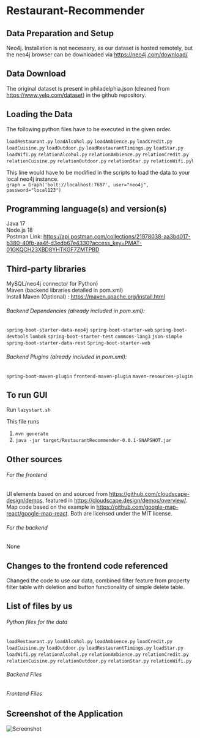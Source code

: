# Restaurant-Recommender

## Data Preparation and Setup 
Neo4j. Installation is not necessary, as our dataset is hosted remotely, but the neo4j browser can be downloaded via https://neo4j.com/download/

## Data Download
The original dataset is present in philadelphia.json (cleaned from https://www.yelp.com/dataset) in the github repository.

## Loading the Data
The following python files have to be executed in the given order.

```loadRestaurant.py```
```loadAlcohol.py```
```loadAmbience.py```
```loadCredit.py```
```loadCuisine.py```
```loadOutdoor.py```
```loadRestaurantTimings.py```
```loadStar.py```
```loadWifi.py```
```relationAlcohol.py```
```relationAmbience.py```
```relationCredit.py```
```relationCuisine.py```
```relationOutdoor.py```
```relationStar.py```
```relationWifi.py```\

This line would have to be modified in the scripts to load the data to your local neo4j instance.\
```graph = Graph('bolt://localhost:7687', user="neo4j", password="local123")```

## Programming language(s) and version(s) 
Java 17\
Node.js 18\
Postman Link:
https://api.postman.com/collections/21978038-aa3bd017-b380-40fb-aa4f-d3edb67e4330?access_key=PMAT-01GKQCH23XBD8YHTKGF7ZMTPBD


## Third-party libraries
MySQL/neo4j connector for Python)\
Maven (backend libraries detailed in pom.xml)\
Install Maven (Optional) : https://maven.apache.org/install.html

###### Backend Dependencies (already included in pom.xml):
```spring-boot-starter-data-neo4j```
```spring-boot-starter-web```
```spring-boot-devtools```
```lombok```
```spring-boot-starter-test```
```commons-lang3```
```json-simple```
```spring-boot-starter-data-rest```
```Spring-boot-starter-web```

###### Backend Plugins (already included in pom.xml):
```spring-boot-maven-plugin```
```frontend-maven-plugin```
```maven-resources-plugin```

## To run GUI

Run ```lazystart.sh``` 

This file runs 
1. ```mvn generate```
2. ```java -jar target/RestaurantRecommender-0.0.1-SNAPSHOT.jar```


## Other sources
###### For the frontend
UI elements based on and sourced from https://github.com/cloudscape-design/demos, featured in https://cloudscape.design/demos/overview/. 
Map code based on the example in https://github.com/google-map-react/google-map-react.
Both are licensed under the MIT license. 

###### For the backend
None

## Changes to the frontend code referenced 
Changed the code to use our data, combined filter feature from property filter table with deletion and button functionality of simple delete table. 

## List of files by us

###### Python files for the data
```loadRestaurant.py```
```loadAlcohol.py```
```loadAmbience.py```
```loadCredit.py```
```loadCuisine.py```
```loadOutdoor.py```
```loadRestaurantTimings.py```
```loadStar.py```
```loadWifi.py```
```relationAlcohol.py```
```relationAmbience.py```
```relationCredit.py```
```relationCuisine.py```
```relationOutdoor.py```
```relationStar.py```
```relationWifi.py```


###### Backend Files

###### Frontend Files

## Screenshot of the Application
![Screenshot](screenshot/examplequery.png)

